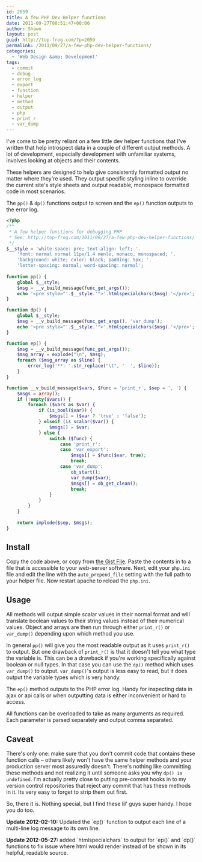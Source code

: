 ```yaml
---
id: 2059
title: A few PHP Dev Helper functions
date: 2011-09-27T00:51:47+00:00
author: Shawn
layout: post
guid: http://top-frog.com/?p=2059
permalink: /2011/09/27/a-few-php-dev-helper-functions/
categories:
  - 'Web Design &amp; Development'
tags:
  - commit
  - debug
  - error_log
  - export
  - function
  - helper
  - method
  - output
  - php
  - print_r
  - var_dump
---
```

I've come to be pretty reliant on a few little dev helper functions that I've written that help introspect data in a couple of different output methods. A lot of development, especially development with unfamiliar systems, involves looking at objects and their contents. 

These helpers are designed to help give consistently formatted output no matter where they're used. They output specific styling inline to override the current site's style sheets and output readable, monospace formatted code in most scenarios.

<!--more-->

The `pp()` & `dp()` functions output to screen and the `ep()` function outputs to the error log.

``` php
<?php
/**
 * A few helper functions for debugging PHP
 * See: http://top-frog.com/2011/09/27/a-few-php-dev-helper-functions/ for info
 */
$__style = 'white-space: pre; text-align: left; '.
	'font: normal normal 11px/1.4 menlo, monaco, monospaced; '.
	'background: white; color: black; padding: 5px; '.
	'letter-spacing: normal; word-spacing: normal';
	
function pp() {
	global $__style;
	$msg = __v_build_message(func_get_args());
	echo '<pre style="'.$__style.'">'.htmlspecialchars($msg).'</pre>';
}

function dp() {
	global $__style;
	$msg = __v_build_message(func_get_args(), 'var_dump');
	echo '<pre style="'.$__style.'">'.htmlspecialchars($msg).'</pre>';
}

function ep() {
	$msg = __v_build_message(func_get_args());
	$msg_array = explode("\n", $msg);
	foreach ($msg_array as $line) {
		error_log('**: '.str_replace("\t", '  ', $line));
	}
}

function __v_build_message($vars, $func = 'print_r', $sep = ', ') {
	$msgs = array();
	if (!empty($vars)) {
		foreach ($vars as $var) {
			if (is_bool($var)) {
				$msgs[] = ($var ? 'true' : 'false');
			} elseif (is_scalar($var)) {
				$msgs[] = $var;
			} else {
				switch ($func) {
					case 'print_r':
					case 'var_export':
						$msgs[] = $func($var, true);
						break;
					case 'var_dump':
						ob_start();
						var_dump($var);
						$msgs[] = ob_get_clean();
						break;
				}
			}
		}
	}
	
	return implode($sep, $msgs);
}
```

## Install

Copy the code above, or copy from [the Gist File](https://gist.github.com/1244452). Paste the contents in to a file that is accessible to your web-server software. Next, edit your `php.ini` file and edit the line with the `auto_prepend_file` setting with the full path to your helper file. Now restart apache to reload the `php.ini`.

## Usage</h3> 

All methods will output simple scalar values in their normal format and will translate boolean values to their string values instead of their numerical values. Object and arrays are then run through either `print_r()` or `var_dump()` depending upon which method you use.

In general `pp()` will give you the most readable output as it uses `print_r()` to output. But one drawback of `print_r()` is that it doesn't tell you what type the variable is. This can be a drawback if you're working specifically against boolean or null types. In that case you can use the `dp()` method which uses `var_dump()` to output. `var_dump()`'s output is less easy to read, but it does output the variable types which is very handy.

The `ep()` method outputs to the PHP error log. Handy for inspecting data in ajax or api calls or when outputting data is either inconvenient or hard to access.

All functions can be overloaded to take as many arguments as required. Each parameter is parsed separately and output comma separated.

## Caveat

There's only one: make sure that you don't commit code that contains these function calls – others likely won't have the same helper methods and your production server most assuredly doesn't. There's nothing like committing these methods and not realizing it until someone asks you why `dp() is undefined`. I'm actually pretty close to putting pre-commit hooks in to my version control repositories that reject any commit that has these methods in it. Its very easy to forget to strip them out first.

So, there it is. Nothing special, but I find these lil' guys super handy. I hope you do too.

<div class="quicknav">
  <p>
    <b>Update 2012-02-10:</b> Updated the `ep()` function to output each line of a multi-line log message to its own line.
  </p>
  
  <p>
    <b>Update 2012-05-27:</b> added `htmlspecialchars` to output for `ep()` and `dp()` functions to fix issue where html would render instead of be shown in its helpful, readable source.</div>